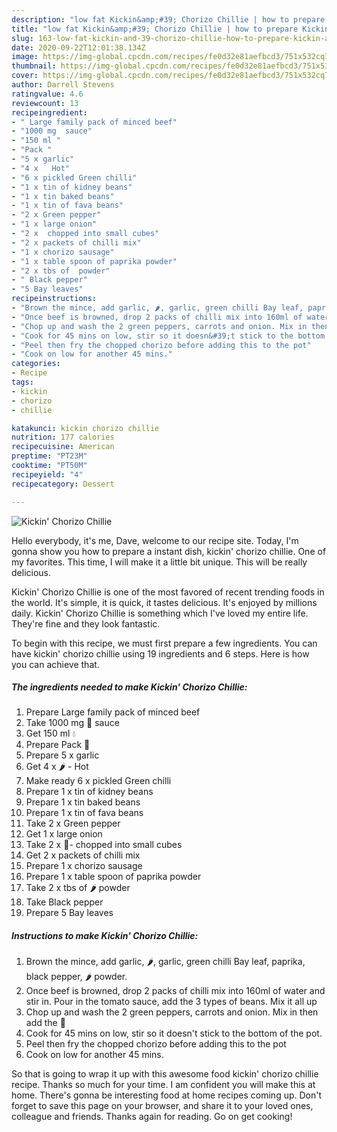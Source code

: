 ```yaml
---
description: "low fat Kickin&amp;#39; Chorizo Chillie | how to prepare Kickin&amp;#39; Chorizo Chillie"
title: "low fat Kickin&amp;#39; Chorizo Chillie | how to prepare Kickin&amp;#39; Chorizo Chillie"
slug: 163-low-fat-kickin-and-39-chorizo-chillie-how-to-prepare-kickin-and-39-chorizo-chillie
date: 2020-09-22T12:01:38.134Z
image: https://img-global.cpcdn.com/recipes/fe0d32e81aefbcd3/751x532cq70/kickin-chorizo-chillie-recipe-main-photo.jpg
thumbnail: https://img-global.cpcdn.com/recipes/fe0d32e81aefbcd3/751x532cq70/kickin-chorizo-chillie-recipe-main-photo.jpg
cover: https://img-global.cpcdn.com/recipes/fe0d32e81aefbcd3/751x532cq70/kickin-chorizo-chillie-recipe-main-photo.jpg
author: Darrell Stevens
ratingvalue: 4.6
reviewcount: 13
recipeingredient:
- " Large family pack of minced beef"
- "1000 mg  sauce"
- "150 ml "
- "Pack "
- "5 x garlic"
- "4 x   Hot"
- "6 x pickled Green chilli"
- "1 x tin of kidney beans"
- "1 x tin baked beans"
- "1 x tin of fava beans"
- "2 x Green pepper"
- "1 x large onion"
- "2 x  chopped into small cubes"
- "2 x packets of chilli mix"
- "1 x chorizo sausage"
- "1 x table spoon of paprika powder"
- "2 x tbs of  powder"
- " Black pepper"
- "5 Bay leaves"
recipeinstructions:
- "Brown the mince, add garlic, 🌶, garlic, green chilli Bay leaf, paprika, black pepper, 🌶 powder."
- "Once beef is browned, drop 2 packs of chilli mix into 160ml of water and stir in. Pour in the tomato sauce, add the 3 types of beans. Mix it all up"
- "Chop up and wash the 2 green peppers, carrots and onion. Mix in then add the 🍄"
- "Cook for 45 mins on low, stir so it doesn&#39;t stick to the bottom of the pot."
- "Peel then fry the chopped chorizo before adding this to the pot"
- "Cook on low for another 45 mins."
categories:
- Recipe
tags:
- kickin
- chorizo
- chillie

katakunci: kickin chorizo chillie 
nutrition: 177 calories
recipecuisine: American
preptime: "PT23M"
cooktime: "PT50M"
recipeyield: "4"
recipecategory: Dessert

---
```



![Kickin&#39; Chorizo Chillie](https://img-global.cpcdn.com/recipes/fe0d32e81aefbcd3/751x532cq70/kickin-chorizo-chillie-recipe-main-photo.jpg)

Hello everybody, it's me, Dave, welcome to our recipe site. Today, I'm gonna show you how to prepare a instant dish, kickin&#39; chorizo chillie. One of my favorites. This time, I will make it a little bit unique. This will be really delicious.



Kickin&#39; Chorizo Chillie is one of the most favored of recent trending foods in the world. It's simple, it is quick, it tastes delicious. It's enjoyed by millions daily. Kickin&#39; Chorizo Chillie is something which I've loved my entire life. They're fine and they look fantastic.


To begin with this recipe, we must first prepare a few ingredients. You can have kickin&#39; chorizo chillie using 19 ingredients and 6 steps. Here is how you can achieve that.

<!--inarticleads1-->

##### The ingredients needed to make Kickin&#39; Chorizo Chillie:

1. Prepare  Large family pack of minced beef
1. Take 1000 mg 🍅 sauce
1. Get 150 ml 💧
1. Prepare Pack 🍄
1. Prepare 5 x garlic
1. Get 4 x 🌶 - Hot
1. Make ready 6 x pickled Green chilli
1. Prepare 1 x tin of kidney beans
1. Prepare 1 x tin baked beans
1. Prepare 1 x tin of fava beans
1. Take 2 x Green pepper
1. Get 1 x large onion
1. Take 2 x 🥕- chopped into small cubes
1. Get 2 x packets of chilli mix
1. Prepare 1 x chorizo sausage
1. Prepare 1 x table spoon of paprika powder
1. Take 2 x tbs of 🌶 powder
1. Take  Black pepper
1. Prepare 5 Bay leaves




<!--inarticleads2-->

##### Instructions to make Kickin&#39; Chorizo Chillie:

1. Brown the mince, add garlic, 🌶, garlic, green chilli Bay leaf, paprika, black pepper, 🌶 powder.
1. Once beef is browned, drop 2 packs of chilli mix into 160ml of water and stir in. Pour in the tomato sauce, add the 3 types of beans. Mix it all up
1. Chop up and wash the 2 green peppers, carrots and onion. Mix in then add the 🍄
1. Cook for 45 mins on low, stir so it doesn&#39;t stick to the bottom of the pot.
1. Peel then fry the chopped chorizo before adding this to the pot
1. Cook on low for another 45 mins.




So that is going to wrap it up with this awesome food kickin&#39; chorizo chillie recipe. Thanks so much for your time. I am confident you will make this at home. There's gonna be interesting food at home recipes coming up. Don't forget to save this page on your browser, and share it to your loved ones, colleague and friends. Thanks again for reading. Go on get cooking!
